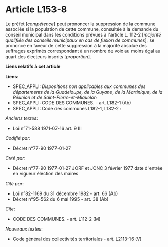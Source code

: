 # Article L153-8

Le préfet [*compétence*] peut prononcer la suppression de la commune associée si la population de cette commune, consultée à
la demande du conseil municipal dans les conditions prévues à l'article L. 112-2 [*majorité qualifiée des conseils municipaux
en cas de fusion de communes*], se prononce en faveur de cette suppression à la majorité absolue des suffrages exprimés
correspondant à un nombre de voix au moins égal au quart des électeurs inscrits [*proportion*].

**Liens relatifs à cet article**

**Liens**:

  - SPEC_APPLI: *Dispositions non applicables aux communes des départements de la Guadeloupe, de la Guyane, de la Martinique, de la Réunion et de Saint-Pierre-et-Miquelon*
  - SPEC_APPLI: CODE DES COMMUNES. - art. L182-1 (Ab)
  - SPEC_APPLI: Code des communes L182-1, L182-2 :

_Anciens textes_:

  - Loi n°71-588 1971-07-16 art. 9 III

_Codifié par_:

  - Décret n°77-90 1977-01-27

_Créé par_:

  - Décret n°77-90 1977-01-27 JORF et JONC 3 février 1977 date d'entrée en vigueur élection des maires

_Cité par_:

  - Loi n°82-1169 du 31 décembre 1982 - art. 66 (Ab)
  - Décret n°95-562 du 6 mai 1995 - art. 38 (Ab)

_Cite_:

  - CODE DES COMMUNES. - art. L112-2 (M)

_Nouveaux textes_:

  - Code général des collectivités territoriales - art. L2113-16 (V)
